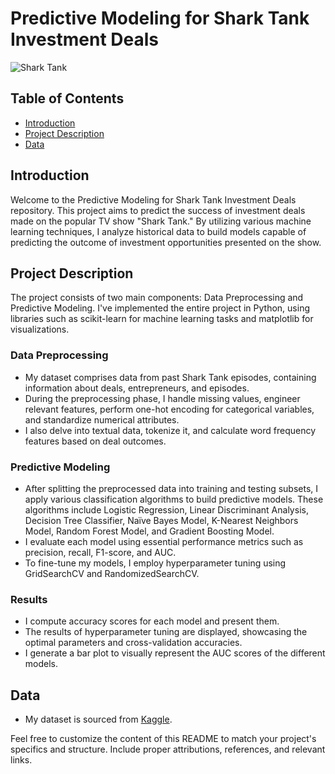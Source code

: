 # Predictive Modeling for Shark Tank Investment Deals

![Shark Tank](https://github.com/VedantMandre/SharkTank_Analysis/assets/114442140/63069e81-b36f-4537-b36a-5641c75b88fa)

## Table of Contents
- [Introduction](#introduction)
- [Project Description](#project-description)
- [Data](#data)

## Introduction
Welcome to the Predictive Modeling for Shark Tank Investment Deals repository. This project aims to predict the success of investment deals made on the popular TV show "Shark Tank." By utilizing various machine learning techniques, I analyze historical data to build models capable of predicting the outcome of investment opportunities presented on the show.

## Project Description
The project consists of two main components: Data Preprocessing and Predictive Modeling. I've implemented the entire project in Python, using libraries such as scikit-learn for machine learning tasks and matplotlib for visualizations.

### Data Preprocessing
- My dataset comprises data from past Shark Tank episodes, containing information about deals, entrepreneurs, and episodes.
- During the preprocessing phase, I handle missing values, engineer relevant features, perform one-hot encoding for categorical variables, and standardize numerical attributes.
- I also delve into textual data, tokenize it, and calculate word frequency features based on deal outcomes.

### Predictive Modeling
- After splitting the preprocessed data into training and testing subsets, I apply various classification algorithms to build predictive models. These algorithms include Logistic Regression, Linear Discriminant Analysis, Decision Tree Classifier, Naïve Bayes Model, K-Nearest Neighbors Model, Random Forest Model, and Gradient Boosting Model.
- I evaluate each model using essential performance metrics such as precision, recall, F1-score, and AUC.
- To fine-tune my models, I employ hyperparameter tuning using GridSearchCV and RandomizedSearchCV.

### Results
- I compute accuracy scores for each model and present them.
- The results of hyperparameter tuning are displayed, showcasing the optimal parameters and cross-validation accuracies.
- I generate a bar plot to visually represent the AUC scores of the different models.

## Data
- My dataset is sourced from [Kaggle](https://www.kaggle.com/datasets/ulrikthygepedersen/shark-tank-companies).

Feel free to customize the content of this README to match your project's specifics and structure. Include proper attributions, references, and relevant links.
